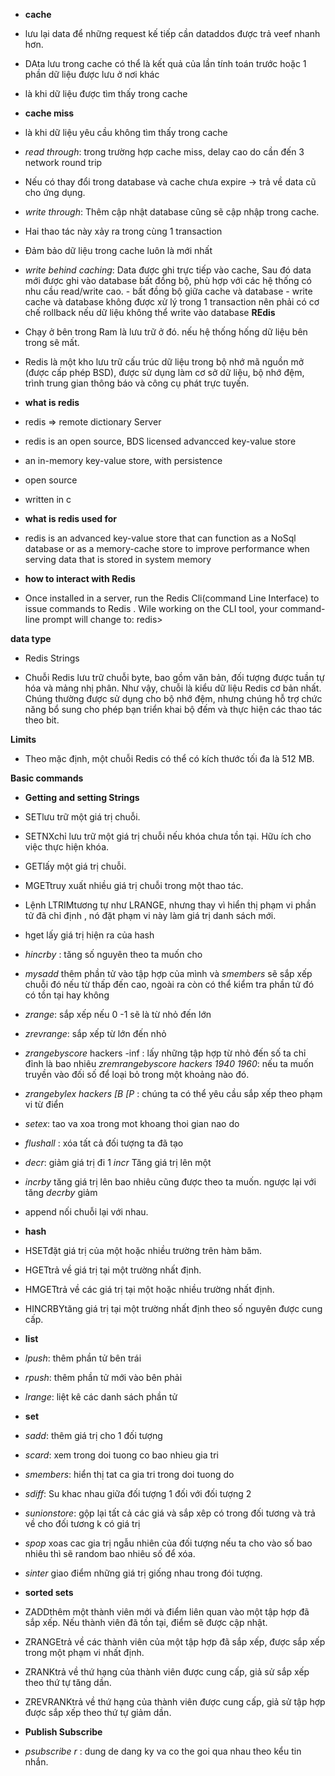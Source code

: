- **cache**
- lưu lại data để những request kế tiếp cần dataddos được trả veef nhanh hơn. 
- DAta lưu trong cache có thể là kết quả của lần tính toán trước hoặc 1 phần dữ liệu được lưu ở nơi khác 
- là khi dữ liệu được tìm thấy trong cache
- **cache miss**
- là khi dữ liệu yêu cầu không tìm thấy trong cache
- *read through*: trong trường hợp cache miss, delay cao do cần đến 3 network round trip
- Nếu có thay đổi trong database và cache chưa expire -> trả về data cũ cho ứng dụng.
- *write through*: Thêm cập nhật database cũng sẽ cập nhập trong cache.
- Hai thao tác này xảy ra trong cùng 1 transaction
- Đảm bảo dữ liệu trong cache luôn là mới nhất 
- *write behind caching*: Data được ghi trực tiếp vào cache, Sau đó data mới được ghi vào database bất đồng bộ, phù hợp với các hệ thống có nhu cầu read/write cao. - bất đồng bộ giữa cache và database - write cache và database không được xử lý trong 1 transaction nên phải có cơ chế rollback nếu dữ liệu không thể write vào database
**REdis**
- Chạy ở bên trong Ram là lưu trữ ở đó. nếu hệ thống hống dữ liệu bên trong sẽ mất.
- Redis là một kho lưu trữ cấu trúc dữ liệu trong bộ nhớ mã nguồn mở (được cấp phép BSD), được sử dụng làm cơ sở dữ liệu, bộ nhớ đệm, trình trung gian thông báo và công cụ phát trực tuyến. 

- **what is redis**

- redis => remote dictionary Server
- redis is an open source, BDS licensed advancced key-value store

- an in-memory key-value store, with persistence 

- open source

- written in c 

- **what is redis used for**

- redis is an advanced key-value store that can function as a NoSql database or as a memory-cache store to improve performance when serving data  that is stored in system memory

- **how to interact with Redis**

- Once installed in a server, run the Redis Cli(command Line Interface) to issue commands to Redis . Wile working on the CLI tool, your command-line prompt will change to: redis>

**data type**
* Redis Strings

- Chuỗi Redis lưu trữ chuỗi byte, bao gồm văn bản, đối tượng được tuần tự hóa và mảng nhị phân. Như vậy, chuỗi là kiểu dữ liệu Redis cơ bản nhất. Chúng thường được sử dụng cho bộ nhớ đệm, nhưng chúng hỗ trợ chức năng bổ sung cho phép bạn triển khai bộ đếm và thực hiện các thao tác theo bit.

**Limits**

- Theo mặc định, một chuỗi Redis có thể có kích thước tối đa là 512 MB.

**Basic commands**
- **Getting and setting Strings**

- SETlưu trữ một giá trị chuỗi.

- SETNXchỉ lưu trữ một giá trị chuỗi nếu khóa chưa tồn tại. Hữu ích cho việc thực hiện khóa.

- GETlấy một giá trị chuỗi.

- MGETtruy xuất nhiều giá trị chuỗi trong một thao tác.

- Lệnh LTRIMtương tự như LRANGE, nhưng thay vì hiển thị phạm vi phần tử đã chỉ định , nó đặt phạm vi này làm giá trị danh sách mới.

- hget lấy giá trị hiện ra của hash 

- *hincrby* : tăng số nguyên theo ta muốn cho 

- *mysadd* thêm phần tử vào tập hợp của mình và *smembers* sẽ sắp xếp chuỗi đó nếu từ thấp đến cao, ngoài ra còn có thể kiểm tra phần tử đó có tồn tại  hay không

- *zrange*: sắp xếp  nếu 0 -1 sẽ là từ nhỏ đến lớn 

- *zrevrange*: sắp xếp từ lớn đến nhỏ

- *zrangebyscore* hackers -inf : lấy những tập hợp từ nhỏ đến số ta chỉ đỉnh là bao nhiêu *zremrangebyscore hackers 1940 1960*: nếu ta muốn truyền vào đối số để loại bỏ trong một khoảng nào đó. 

- *zrangebylex hackers [B [P*  : chúng ta có thể yêu cầu sắp xếp theo phạm vi từ điển

- *setex*: tao va xoa trong mot khoang thoi gian nao do 

- *flushall* : xóa tất cả đối tượng ta đã tạo 

- *decr*: giảm giá trị đi 1 *incr* Tăng giá trị lên một 

- *incrby* tăng giá trị lên bao nhiêu cũng được theo ta muốn. ngược lại với tăng *decrby* giảm

- append nối chuỗi lại với nhau.

- **hash**
- HSETđặt giá trị của một hoặc nhiều trường trên hàm băm.
- HGETtrả về giá trị tại một trường nhất định.
- HMGETtrả về các giá trị tại một hoặc nhiều trường nhất định.
- HINCRBYtăng giá trị tại một trường nhất định theo số nguyên được cung cấp.

- **list**

-  *lpush*: thêm phần tử bên trái

-  *rpush*: thêm phần tử mới vào bên phải

-  *lrange*: liệt kê các danh sách phần tử 

- **set**

- *sadd*: thêm giá trị cho 1 đối tượng 

- *scard*: xem trong doi tuong co bao nhieu gia tri 

- *smembers*: hiển thị tat ca gia tri trong doi tuong do 

- *sdiff*: Su khac  nhau giữa đối tượng 1 đối với đối tượng 2 

- *sunionstore*: gộp  lại tất cả các giá và sắp xêp có trong đối tương và trả về cho đối tương k có giá trị

- *spop* xoas cac  gia trị ngẫu nhiên của đối tượng nếu ta cho vào số bao nhiêu thì sẽ random bao nhiêu số để xóa.

- *sinter* giao điểm những giá trị giống nhau trong đói tượng. 

- **sorted sets**

- ZADDthêm một thành viên mới và điểm liên quan vào một tập hợp đã sắp xếp. Nếu thành viên đã tồn tại, điểm sẽ được cập nhật.
- ZRANGEtrả về các thành viên của một tập hợp đã sắp xếp, được sắp xếp trong một phạm vi nhất định.
- ZRANKtrả về thứ hạng của thành viên được cung cấp, giả sử sắp xếp theo thứ tự tăng dần.
- ZREVRANKtrả về thứ hạng của thành viên được cung cấp, giả sử tập hợp được sắp xếp theo thứ tự giảm dần.

- **Publish Subscribe**

- *psubscribe r* : dung de dang ky va co the goi qua nhau theo kểu tin nhắn.  